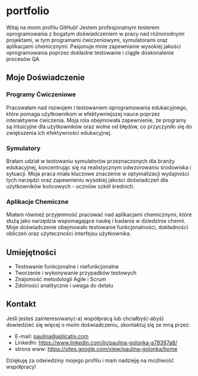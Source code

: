 # portfolio

Witaj na moim profilu GitHub! Jestem profesjonalnym testerem oprogramowania z bogatym doświadczeniem w pracy nad różnorodnymi projektami, w tym programami ćwiczeniowymi, symulatorami oraz aplikacjami chemicznymi. Pasjonuje mnie zapewnianie wysokiej jakości oprogramowania poprzez dokładne testowanie i ciągłe doskonalenie procesów QA.

## Moje Doświadczenie

### Programy Ćwiczeniowe
Pracowałam nad rozwojem i testowaniem oprogramowania edukacyjnego, które pomaga użytkownikom w efektywniejszej nauce poprzez interaktywne ćwiczenia. Moja rola obejmowała zapewnienie, że programy są intuicyjne dla użytkowników oraz wolne od błędów, co przyczyniło się do zwiększenia ich efektywności edukacyjnej.

### Symulatory
Brałam udział w testowaniu symulatorów przeznaczonych dla branży edukacyjnej, koncentrując się na realistycznym odwzorowaniu środowiska i sytuacji. Moja praca miała kluczowe znaczenie w optymalizacji wydajności tych narzędzi oraz zapewnieniu wysokiej jakości doświadczeń dla użytkowników końcowych - uczniów szkół średnich.

### Aplikacje Chemiczne
Miałam również przyjemność pracować nad aplikacjami chemicznymi, które służą jako narzędzia wspomagające naukę i badania w dziedzinie chemii. Moje doświadczenie obejmowało testowanie funkcjonalności, dokładności obliczeń oraz użyteczności interfejsu użytkownika.

## Umiejętności
- Testowanie funkcjonalne i niefunkcjonalne
- Tworzenie i wykonywanie przypadków testowych
- Znajomość metodologii Agile i Scrum
- Zdolności analityczne i uwaga do detalu

## Kontakt
Jeśli jesteś zainteresowany(-a) współpracą lub chciałbyś(-abyś) dowiedzieć się więcej o moim doświadczeniu, skontaktuj się ze mną przez:

- E-mail: paulina@aplicativ.com
- LinkedIn: https://www.linkedin.com/in/paulina-golonka-a78387a8/
- strona www: https://sites.google.com/view/paulina-golonka/home

Dziękuję za odwiedziny mojego profilu i mam nadzieję na możliwość współpracy!
